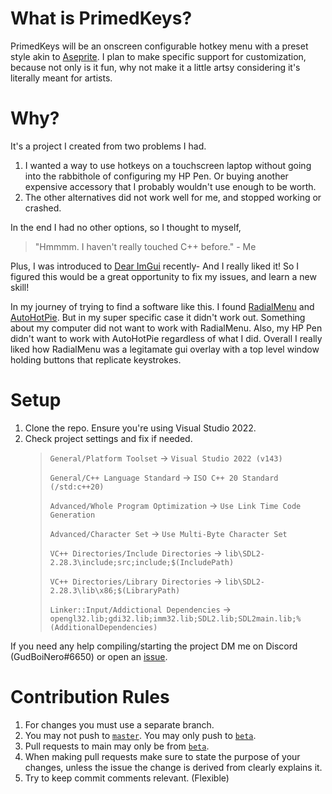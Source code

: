 # What is PrimedKeys?
PrimedKeys will be an onscreen configurable hotkey menu with a preset style akin to [Aseprite](https://www.aseprite.org/).
I plan to make specific support for customization, because not only is it fun, why not make it a little artsy considering it's literally meant for artists.

# Why?
It's a project I created from two problems I had.
1. I wanted a way to use hotkeys on a touchscreen laptop without going into the rabbithole of configuring my HP Pen. Or buying another expensive accessory that I probably wouldn't use enough to be worth.
2. The other alternatives did not work well for me, and stopped working or crashed.

In the end I had no other options, so I thought to myself,

> "Hmmmm. I haven't really touched C++ before." - Me

Plus, I was introduced to [Dear ImGui](https://github.com/ocornut/imgui) recently- And I really liked it! So I figured this would be a great opportunity to fix my issues, and learn a new skill!

In my journey of trying to find a software like this. I found [RadialMenu](http://radialmenu.weebly.com/) and [AutoHotPie](https://github.com/dumbeau/AutoHotPie). But in my super specific case it didn't work out. Something about my computer did not want to work with RadialMenu. Also, my HP Pen didn't want to work with AutoHotPie regardless of what I did. Overall I really liked how RadialMenu was a legitamate gui overlay with a top level window holding buttons that replicate keystrokes.

# Setup
1. Clone the repo. Ensure you're using Visual Studio 2022.
2. Check project settings and fix if needed.
   > `General/Platform Toolset` -> `Visual Studio 2022 (v143)`
   >
   > `General/C++ Language Standard` -> `ISO C++ 20 Standard (/std:c++20)`
   >
   > `Advanced/Whole Program Optimization` -> `Use Link Time Code Generation`
   >
   > `Advanced/Character Set` -> `Use Multi-Byte Character Set`
   >
   > `VC++ Directories/Include Directories` -> `lib\SDL2-2.28.3\include;src;include;$(IncludePath)`
   >
   > `VC++ Directories/Library Directories` -> `lib\SDL2-2.28.3\lib\x86;$(LibraryPath)`
   >
   > `Linker::Input/Addictional Dependencies` -> `opengl32.lib;gdi32.lib;imm32.lib;SDL2.lib;SDL2main.lib;%(AdditionalDependencies)`

If you need any help compiling/starting the project DM me on Discord (GudBoiNero#6650) or open an [issue](https://github.com/GudBoiNero/PrimedKeys/issues).

# Contribution Rules
1. For changes you must use a separate branch.
2. You may not push to [`master`](https://github.com/GudBoiNero/PrimedKeys/tree/master). You may only push to [`beta`](https://github.com/GudBoiNero/PrimedKeys/tree/master).
3. Pull requests to main may only be from [`beta`](https://github.com/GudBoiNero/PrimedKeys/tree/master).
4. When making pull requests make sure to state the purpose of your changes, unless the issue the change is derived from clearly explains it.
5. Try to keep commit comments relevant. (Flexible)

